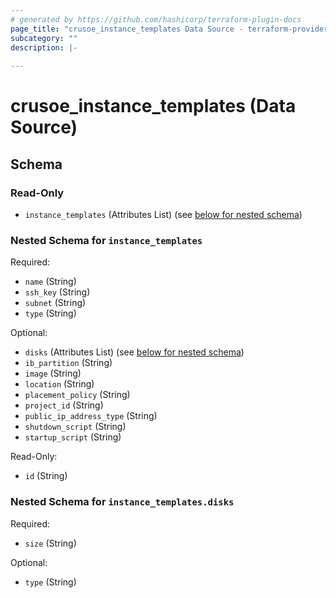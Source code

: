 ```yaml
---
# generated by https://github.com/hashicorp/terraform-plugin-docs
page_title: "crusoe_instance_templates Data Source - terraform-provider-crusoe"
subcategory: ""
description: |-
  
---
```


# crusoe_instance_templates (Data Source)





<!-- schema generated by tfplugindocs -->
## Schema

### Read-Only

- `instance_templates` (Attributes List) (see [below for nested schema](#nestedatt--instance_templates))

<a id="nestedatt--instance_templates"></a>
### Nested Schema for `instance_templates`

Required:

- `name` (String)
- `ssh_key` (String)
- `subnet` (String)
- `type` (String)

Optional:

- `disks` (Attributes List) (see [below for nested schema](#nestedatt--instance_templates--disks))
- `ib_partition` (String)
- `image` (String)
- `location` (String)
- `placement_policy` (String)
- `project_id` (String)
- `public_ip_address_type` (String)
- `shutdown_script` (String)
- `startup_script` (String)

Read-Only:

- `id` (String)

<a id="nestedatt--instance_templates--disks"></a>
### Nested Schema for `instance_templates.disks`

Required:

- `size` (String)

Optional:

- `type` (String)
